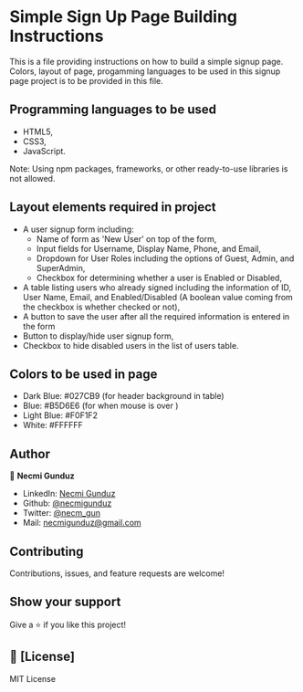 # Simple Sign Up Page Building Instructions

This is a file providing instructions on how to build a simple signup page. Colors, layout of page, progamming languages to be used in this signup page project is to be provided in this file. 

## Programming languages to be used
- HTML5,
- CSS3,
- JavaScript.

Note: Using npm packages, frameworks, or other ready-to-use libraries is not allowed.

## Layout elements required in project
- A user signup form including:
    * Name of form as 'New User' on top of the form,
    * Input fields for Username, Display Name, Phone, and Email,
    * Dropdown for User Roles including the options of Guest, Admin, and SuperAdmin,
    * Checkbox for determining whether a user is Enabled or Disabled,
- A table listing users who already signed including the information of ID, User Name, Email, and Enabled/Disabled (A boolean value coming from the checkbox is whether checked or not),
- A button to save the user after all the required information is entered in the form
- Button to display/hide user signup form,
- Checkbox to hide disabled users in the list of users table.



## Colors to be used in page
- Dark Blue: #027CB9 (for header background in table)
- Blue: #B5D6E6 (for when mouse is over )
- Light Blue: #F0F1F2
- White: #FFFFFF


## Author

👤 **Necmi Gunduz**

- LinkedIn: [Necmi Gunduz](https://www.linkedin.com/in/necmigunduz/)
- Github: [@necmigunduz](https://github.com/necmigunduz/)
- Twitter: [@necm_gun](https://twitter.com/necm_gun)
- Mail: [necmigunduz@gmail.com](necmigunduz@gmail.com)

## Contributing

Contributions, issues, and feature requests are welcome!

## Show your support

Give a ⭐️ if you like this project!

## 📝 [License]

MIT License